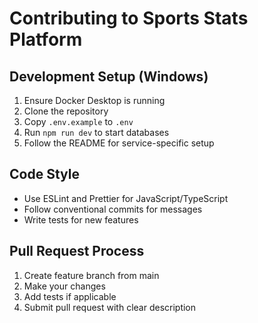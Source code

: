 # Contributing to Sports Stats Platform

## Development Setup (Windows)

1. Ensure Docker Desktop is running
2. Clone the repository
3. Copy `.env.example` to `.env`
4. Run `npm run dev` to start databases
5. Follow the README for service-specific setup

## Code Style

- Use ESLint and Prettier for JavaScript/TypeScript
- Follow conventional commits for messages
- Write tests for new features

## Pull Request Process

1. Create feature branch from main
2. Make your changes
3. Add tests if applicable
4. Submit pull request with clear description
